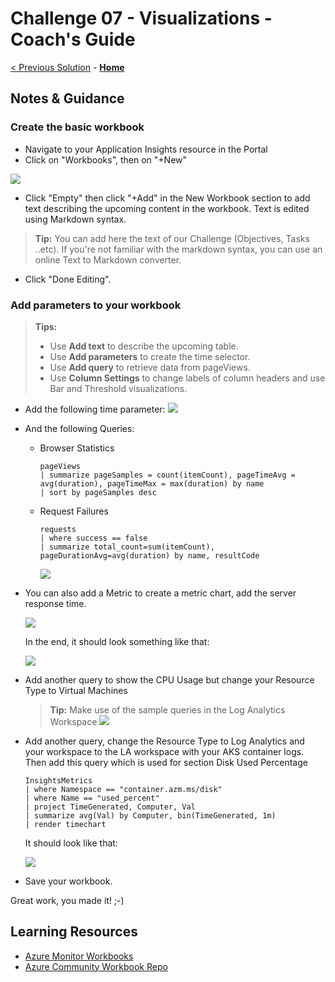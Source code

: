 # Challenge 07 - Visualizations - Coach's Guide 

[< Previous Solution](./Solution-06.md) - **[Home](./README.md)**

## Notes & Guidance

### Create the basic workbook
- Navigate to your Application Insights resource in the Portal
- Click on "Workbooks", then on "+New"

![](../Images/07-01-Azure-Portal-Create-Workbook.png)

- Click "Empty" then click "+Add" in the New Workbook section to add text describing the upcoming content in the workbook. Text is edited using Markdown syntax.

>**Tip:** You can add here the text of our Challenge (Objectives, Tasks ..etc). If you're not familiar with the markdown syntax, you can use an online Text to Markdown converter.
  
- Click "Done Editing".
  
### Add parameters to your workbook
>**Tips:**
> * Use **Add text** to describe the upcoming table.
> * Use **Add parameters** to create the time selector.
> * Use **Add query** to retrieve data from pageViews.
> * Use **Column Settings** to change labels of column headers and use Bar and Threshold visualizations.

- Add the following time parameter:
![](../Images/07-02-Azure-Portal-Workbook-New-Parameter.png)  
- And the following Queries:
  - Browser Statistics
    ```
    pageViews
    | summarize pageSamples = count(itemCount), pageTimeAvg = avg(duration), pageTimeMax = max(duration) by name
    | sort by pageSamples desc
    ```
  - Request Failures  
    ```
    requests
    | where success == false
    | summarize total_count=sum(itemCount), pageDurationAvg=avg(duration) by name, resultCode
    ```
    ![](../Images/07-03-Azure-Portal-Workbook-Request-Failures.png)

- You can also add a Metric to create a metric chart, add the server response time.

    ![](../Images/07-04-Azure-Portal-Workbook-Create-Metric-Chart.png)
    
    In the end, it should look something like that:
    
    ![](../Images/07-05-Azure-Portal-Workbook-Metric-Chart.png)

- Add another query to show the CPU Usage but change your Resource Type to Virtual Machines  

    >**Tip:** Make use of the sample queries in the Log Analytics Workspace
    ![](../Images/07-06-Azure-Portal-Workbook-Edit-Query.png)

- Add another query, change the Resource Type to Log Analytics and your workspace to the LA workspace with your AKS container logs. Then add this query which is used for section Disk Used Percentage
    ```
    InsightsMetrics
    | where Namespace == "container.azm.ms/disk" 
    | where Name == "used_percent"
    | project TimeGenerated, Computer, Val 
    | summarize avg(Val) by Computer, bin(TimeGenerated, 1m)
    | render timechart
    ```
  
    It should look like that:

    ![](../Images/07-07-Azure-Portal-Workbook-Query-Result.png)
 

- Save your workbook.

Great work, you made it! ;-)


## Learning Resources
* [Azure Monitor Workbooks](https://learn.microsoft.com/en-us/azure/azure-monitor/app/usage-workbooks)
* [Azure Community Workbook Repo](https://github.com/microsoft/AzureMonitorCommunity)

